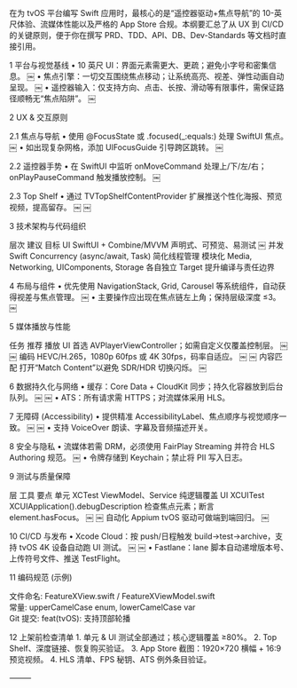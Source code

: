 在为 tvOS 平台编写 Swift 应用时，最核心的是“遥控器驱动+焦点导航”的 10-英尺体验、流媒体性能以及严格的 App Store 合规。本纲要汇总了从 UX 到 CI/CD 的关键原则，便于你在撰写 PRD、TDD、API、DB、Dev-Standards 等文档时直接引用。

1  平台与视觉基线
	•	10 英尺 UI：界面元素需更大、更疏；避免小字号和密集信息。 ￼
	•	焦点引擎：一切交互围绕焦点移动；让系统高亮、视差、弹性动画自动呈现。 ￼
	•	遥控器输入：仅支持方向、点击、长按、滑动等有限事件，需保证路径顺畅无“焦点陷阱”。 ￼

2  UX & 交互原则

2.1  焦点与导航
	•	使用 @FocusState 或 .focused(_:equals:) 处理 SwiftUI 焦点。 ￼
	•	如出现复杂网格，添加 UIFocusGuide 引导跨区跳转。 ￼

2.2  遥控器手势
	•	在 SwiftUI 中监听 onMoveCommand 处理上/下/左/右；onPlayPauseCommand 触发播放控制。 ￼

2.3  Top Shelf
	•	通过 TVTopShelfContentProvider 扩展推送个性化海报、预览视频，提高留存。 ￼ ￼

3  技术架构与代码组织

层次	建议	目标
UI	SwiftUI + Combine/MVVM	声明式、可预览、易测试  ￼
并发	Swift Concurrency (async/await, Task)	简化线程管理
模块化	Media, Networking, UIComponents, Storage 各自独立 Target	提升编译与责任边界

4  布局与组件
	•	优先使用 NavigationStack, Grid, Carousel 等系统组件，自动获得视差与焦点管理。 ￼
	•	主要操作应出现在焦点链左上角；保持层级深度 ≤3。 ￼

5  媒体播放与性能

任务	推荐
播放 UI	首选 AVPlayerViewController；如需自定义仅覆盖控制层。 ￼ ￼
编码	HEVC/H.265，1080p 60fps 或 4K 30fps，码率自适应。 ￼ ￼
内容匹配	打开“Match Content”以避免 SDR/HDR 切换闪烁。 ￼

6  数据持久化与网络
	•	缓存：Core Data + CloudKit 同步；持久化容器放到后台队列。 ￼ ￼
	•	ATS：所有请求需 HTTPS；对流媒体采用 HLS。

7  无障碍 (Accessibility)
	•	提供精准 AccessibilityLabel、焦点顺序与视觉顺序一致。 ￼ ￼
	•	支持 VoiceOver 朗读、字幕及音频描述开关。

8  安全与隐私
	•	流媒体若需 DRM，必须使用 FairPlay Streaming 并符合 HLS Authoring 规范。 ￼
	•	令牌存储到 Keychain；禁止将 PII 写入日志。

9  测试与质量保障

层	工具	要点
单元	XCTest	ViewModel、Service 纯逻辑覆盖
UI	XCUITest	XCUIApplication().debugDescription 检查焦点元素；断言 element.hasFocus。 ￼ ￼
自动化	Appium tvOS 驱动可做端到端回归。 ￼	

10  CI/CD 与发布
	•	Xcode Cloud：按 push/日程触发 build→test→archive，支持 tvOS 4K 设备自动跑 UI 测试。 ￼ ￼
	•	Fastlane：lane 脚本自动递增版本号、上传符号文件、推送 TestFlight。

11  编码规范 (示例)

文件命名: FeatureXView.swift / FeatureXViewModel.swift  
常量: upperCamelCase enum, lowerCamelCase var  
Git 提交: feat(tvOS): 支持顶部轮播

12  上架前检查清单
	1.	单元 & UI 测试全部通过；核心逻辑覆盖 ≥80%。
	2.	Top Shelf、深度链接、恢复购买验证。
	3.	App Store 截图：1920×720 横幅 + 16:9 预览视频。
	4.	HLS 清单、FPS 秘钥、ATS 例外条目验证。

⸻

